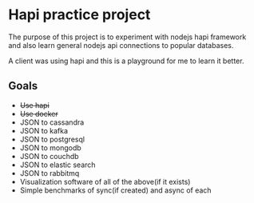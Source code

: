 # Hapi practice project

The purpose of this project is to experiment with nodejs hapi framework
and also learn general nodejs api connections to popular databases.

A client was using hapi and this is a playground for me to learn it better.

## Goals
* ~~Use hapi~~
* ~~Use docker~~
* JSON to cassandra
* JSON to kafka
* JSON to postgresql
* JSON to mongodb
* JSON to couchdb
* JSON to elastic search
* JSON to rabbitmq
* Visualization software of all of the above(if it exists)
* Simple benchmarks of sync(if created) and async of each




